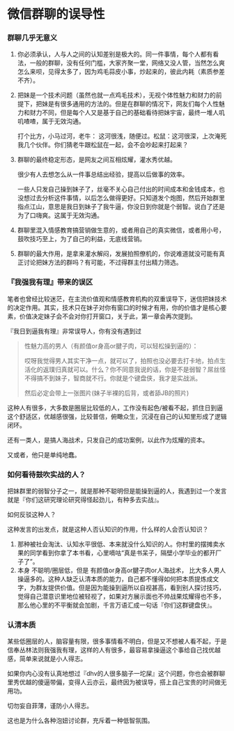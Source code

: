 # 微信群聊的误导性

### 群聊几乎无意义

1. 你必须承认，人与人之间的认知差别是极大的。同一件事情，每个人都有看法，一般的群聊，没有任何门槛，大家齐聚一堂，网络又没人管，当然怎么爽怎么来呗，见得太多了，因为鸡毛蒜皮小事，炒起来的，彼此内耗（素质参差不齐）。

2. 把妹是一个技术问题（虽然也就一点鸡毛技术），无视个体性魅力和财力的前提下，把妹是有很多通用的方法的。但是在群聊的情况下，网友们每个人性魅力和财力不同，但是每个人又是基于自己的基础看待把妹宇宙，最终一堆人叽叽喳喳，属于无效沟通。

   打个比方，小马过河，老牛： 这河很浅，随便过。松鼠：这河很深，上次淹死我几个伙伴。你们猜老牛跟松鼠在一起，会不会吵起来打起来？

3. 群聊的最终稳定形态，是网友之间互相炫耀，灌水秀优越。

   很少有人去想怎么从一件事总结出经验，提高以后做事的效率。

   一些人只发自己操到妹子了，丝毫不关心自己付出的时间成本和金钱成本，也没想过去分析这件事情，以后怎么做得更好。只知道发个炮图，然后开始群里指点江山，意思是我日到妹子了我牛逼，你没日到你就是个弱智。说白了还是为了口嗨爽。这属于无效沟通。

4. 群聊里混入情感教育搞营销做生意的，或者用自己的真实微信，或者用小号，鼓吹技巧至上，为了自己的利益，无底线营销。

5. 群聊的最大作用，是拿来灌水解闷，发展拍照僚机的，你说难道就没可能有真正讨论把妹方法的群吗？有可能，不过得群主付出精力筛选。

### 『我强我有理』带来的误区

笔者也曾经比较迷茫，在主流价值观和情感教育机构的双重误导下，迷信把妹技术的决定作用。其实，技术只在妹子对你有窗口的时候才有用，你的价值才是核心要素，价值决定妹子会不会对你打开窗口，关于此，第一章会再次提到。

『我日到逼我有理』非常误导人，你有没有遇到过

> 性魅力高的男人（有颜值or身高or腱子肉，可以轻松操到逼的）：
>
> 哎呀我觉得男人其实干净一点，就可以了，拍照也没必要去打卡地，拍点生活化的返璞归真就可以。什么？你不同意我说的话，你是不是弱智？屌丝怪不得搞不到妹子，智商就不行。你就是个键盘侠，我才是实战派。
>
> 然后必定会带上一张图片(妹子半裸的后背，或者舔JB的照片)
>

这种人有很多，大多数是圈层比较低的人，工作没有起色/被看不起，抓住日到逼这个舒适区，优越感很强，比较普信，俯瞰众生，沉浸在自己的认知里形成了逻辑闭环。

还有一类人，是搞人海战术，只发自己的成功案例，以此作为炫耀的资本。

又或者，他只是单纯地蠢。

### 如何看待鼓吹实战的人？

把妹群里的弱智分子之一，就是那种不聪明但是能操到逼的人，我遇到过一个发言就是『你们这研究理论研究得怪起劲儿，有种多去实战』。

如何反驳这种人？

这种发言的出发点，就是这种人否认知识的作用，什么样的人会否认知识？

1. 那种被社会淘汰、认知水平很低、本来就没什么知识的人。你村里的摆摊卖水果的同学看到你拿了本书看，心里嘀咕“真是书呆子，隔壁小学毕业的都开厂子了”。
2. 本身 不聪明/圈层低，但是 有颜值or身高or腱子肉or人海战术， 比大多人男人操逼多的。这种人缺乏认清本质的能力，自己都不懂得如何把本质提炼成文字，为群友提供价值。但是因为能操到逼所以自视甚高，看到别人探讨技巧，觉得自己潜意识里地位被轻视了，如果对方展示面也不帅战果炫耀得也不多，那么他心里的不平衡就会加剧，千言万语汇成一句话『你们这群键盘侠』。

### 认清本质

某些低圈层的人，脑容量有限，很多事情看不明白，但是又不想被人看不起，于是信奉丛林法则我强我有理，这样的人有很多，最容易拿操逼这个事给自己找优越感，简单来说就是小人得志。

如果你内心没有认真地想过『dhv的人很多脑子一坨屎』这个问题，你也会被群聊里秀优越的傻逼带偏，变得人云亦云，最终因为被误导，搭上自己宝贵的时间做无用功。

切勿妄自菲薄，谨防小人得志。

这也是为什么各种泡妞讨论群，充斥着一种低智氛围。





